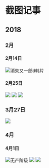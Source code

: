 # 截图记事

## 2018

### 2月

#### 2月14日
![消失又一部d韩片](img/2018-02-14.JPG)

#### 2月25日
![](img/2018-02-25.JPG)
![](img/2018-02-25-16-47.JPG)
![](img/2018-02-25-17-14.PNG)

### 3月27日
![](img/2018-03-27.PNG)

### 4月

#### 4月1日
![无产阶级](img/2018-04-01.JPG)
![](img/2018-04-01-1.JPG)
![](img/2018-04-01-2.JPG)



